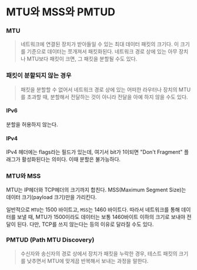 # MTU와 MSS와 PMTUD

### MTU

> 네트워크에 연결된 장치가 받아들일 수 있는 최대 데이터 패킷의 크기다. 이 크기를 기준으로 데이터는 쪼개져서 패킷화된다. 네트워크 경로 상에 있는 아무 장치나 MTU보다 패킷이 크면, 그 패킷을 분할될 수도 있다.

### 패킷이 분할되지 않는 경우

> 패킷을 분할할 수 없어서 네트워크 경로 상에 있는 어떠한 라우터나 장치의 MTU를 초과할 때, 분할해서 전달하는 것이 아니라 전달을 아예 하지 않을 수도 있다.

#### IPv6

분할을 허용하지 않는다.

#### IPv4

IPv4 헤더에는 flags라는 필드가 있는데, 여기서 bit가 1이되면 "Don't Fragment" 플래그가 활성화된다는 의미다.
이때 분할은 불가능하다.

### MTU와 MSS

MTU는 IP헤더와 TCP헤더의 크기까지 합친다.
MSS(Maximum Segment Size)는 데이터 크기(payload 크기)만을 가리킨다.

일반적으로 `MTU`는 1500 바이트고, `MSS`는 1460 바이트다.
따라서 네트워크를 통해 데이터를 보낼 때, MTU가 1500이라도 데이터는 보통 1460바이트 이하의 크기로 보내야 전달이 된다.
다만, TCP를 쓰지 않는다는 등의 이유로 달라질 수도 있다.

### PMTUD (Path MTU Discovery)

> 수신자와 송신자의 경로 상에서 장치가 패킷을 누락한 경우, 테스트 패킷의 크기를 낮추면서 MTU에 맞게끔 반복해서 보내는 과정을 말한다.
